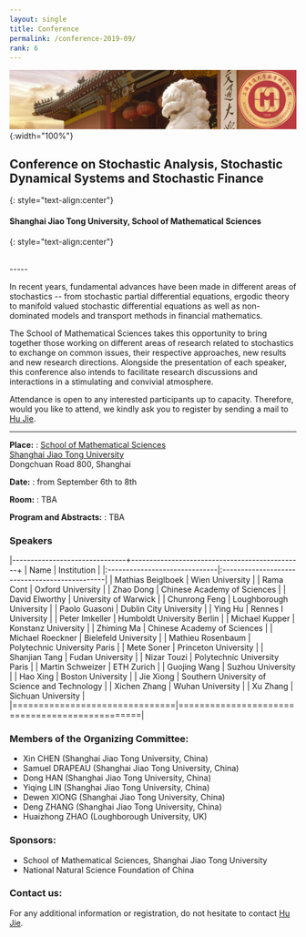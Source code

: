 ```yaml
---
layout: single
title: Conference
permalink: /conference-2019-09/
rank: 6
---
```

<style>
.flex-container {
  padding: 0;
  margin: 0;
  list-style: none;
  
  display: -webkit-box;
  display: -moz-box;
  display: -ms-flexbox;
  display: -webkit-flex;
  display: flex;
  
  -webkit-flex-flow: row wrap;
  justify-content: space-around;
  align-items: center;
}
.flex-item {
  padding: 0px;
  width: 20%;
  margin-top: 0px;
  
  text-align: center;
}
</style>


![header](./../downloads/images/SJTU-SMS.png){:width="100%"}



## Conference on Stochastic Analysis, Stochastic Dynamical Systems and Stochastic Finance
{: style="text-align:center"}

#### Shanghai Jiao Tong University, School of Mathematical Sciences
{: style="text-align:center"}

<br>
-----

In recent years, fundamental advances have been made in different areas of stochastics -- from stochastic partial differential equations, ergodic theory to manifold valued stochastic differential equations as well as non-dominated models and transport methods in financial mathematics.

The School of Mathematical Sciences takes this opportunity to bring together those working on different areas of research related to stochastics to exchange on common issues, their respective approaches, new results and new research directions.
Alongside the presentation of each speaker, this conference also intends to facilitate research discussions and interactions in a stimulating and convivial atmosphere.

Attendance is open to any interested participants up to capacity.
Therefore, would you like to attend, we kindly ask you to register by sending a mail to [Hu Jie](mailto:hujie150@sjtu.edu.cn).


-----

**Place:** 
:   [School of Mathematical Sciences](http://math.sjtu.edu.cn/en)    
    [Shanghai Jiao Tong University](http://www.sjtu.edu.cn/)  
    Dongchuan Road 800, Shanghai

**Date:**
:   from September 6th to 8th

**Room:**
:   TBA

**Program and Abstracts:**
:   TBA


### Speakers

|-------------------------------+-----------------------------------------------+
| Name                          | Institution                                   |
|:------------------------------|:----------------------------------------------|
| Mathias Beiglboek             | Wien University                               | 
| Rama Cont                     | Oxford University                             | 
| Zhao Dong                     | Chinese Academy of Sciences                   |
| David Elworthy                | University of Warwick                         |
| Chunrong Feng                 | Loughborough University                       |
| Paolo Guasoni                 | Dublin City University                        | 
| Ying Hu                       | Rennes I University                           | 
| Peter Imkeller                | Humboldt University Berlin                    | 
| Michael Kupper                | Konstanz University                           | 
| Zhiming Ma                    | Chinese Academy of Sciences                   |
| Michael Roeckner              | Bielefeld University                          | 
| Mathieu Rosenbaum             | Polytechnic University Paris                  | 
| Mete Soner                    | Princeton University                          | 
| Shanjian Tang                 | Fudan University                              |
| Nizar Touzi                   | Polytechnic University Paris                  | 
| Martin Schweizer              | ETH Zurich                                    | 
| Guojing Wang                  | Suzhou University                             |
| Hao Xing                      | Boston University                             |
| Jie Xiong                     | Southern University of Science and Technology |
| Xichen Zhang                  | Wuhan University                              |
| Xu Zhang                      | Sichuan University                            |
|===============================|===============================================|


[//]: # ( Xuewei Li   Imperial College London)
[//]: # (Martin Hairer Imperial College London)
[//]: # (Zdzlaw Brezniak University of York)
[//]: # (Tusheng Zhang University of Manchester)
[//]: # (Terry Lyons University of Oxford)
[//]: # (Zengjing Chen	Shandong University)
[//]: # (Shige Peng	Shandong University)
[//]: # (Zenghu Li	Beijing Normal University)
[//]: # (Juan Li	Shandong University)
[//]: # (Fengyu Wang	Tianjin University)
[//]: # (Fuzhou Gong	CAS)

### Members of the Organizing Committee:

* Xin CHEN (Shanghai  Jiao Tong University, China)
* Samuel DRAPEAU (Shanghai  Jiao Tong University, China)
* Dong HAN (Shanghai  Jiao Tong University, China)
* Yiqing LIN (Shanghai  Jiao Tong University, China)
* Dewen XIONG (Shanghai  Jiao Tong University, China)
* Deng ZHANG (Shanghai  Jiao Tong University, China)
* Huaizhong ZHAO (Loughborough University, UK)

### Sponsors:

* School of Mathematical Sciences, Shanghai Jiao Tong University
* National Natural Science Foundation of China


### Contact us:

For any additional information or registration, do not hesitate to contact [Hu Jie](mailto:hujie150@sjtu.edu.cn).


